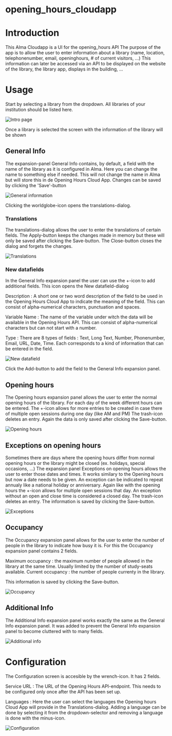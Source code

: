 # opening_hours_cloudapp

# Introduction 

This Alma Cloudapp is a UI for the opening_hours API
The purpose of the app is to allow the user to enter information about a library (name, location, telephonenumber, email, openinghours, # of current visitors, ...)
This information can later be accessed via an API to be displayed on the website of the library, the library app, displays in the building, ...

# Usage
Start by selecting a library from the dropdown. All libraries of your institution should be listed here.

![Intro page](https://github.com/libis/opening_hours_cloudapp/blob/main/cloudapp/docs/main.png)

Once a library is selected the screen with the information of the library will be shown
## General Info
The expansion-panel General Info contains, by default, a field with the name of the library as it is configured in Alma. Here you can change the name to something else if needed. This will not change the name in Alma but will store this in de Opening Hours Cloud App. Changes can be saved by clicking the 'Save'-button

![General information](https://github.com/libis/opening_hours_cloudapp/blob/main/cloudapp/docs/edit.png)

Clicking the worldglobe-icon opens the translations-dialog.

### Translations
The translations-dialog allows the user to enter the translations of certain fields. The Apply-button keeps the changes made in memory but these will only be saved after clicking the Save-button. The Close-button closes the dialog and forgets the changes.

![Translations](https://github.com/libis/opening_hours_cloudapp/blob/main/cloudapp/docs/translate.png)

### New datafields
In the General Info expansion panel the user can use the +-icon to add additional fields. This icon opens the New datafield-dialog

Description : A short one or two word description of the field to be used in the Opening Hours Cloud App to indicate the meaning of the field.
This can consist of alpha-numerical characters, punctuation and spaces.

Variable Name : The name of the variable under witch the data will be available in the Opening Hours API.
This can consist of alpha-numerical characters but can not start with a number.

Type : There are 8 types of fields : Text, Long Text, Number, Phonenumber, Email, URL, Date, Time. Each corresponds to a kind of information that can be entered in the field. 

![New datafield](https://github.com/libis/opening_hours_cloudapp/blob/main/cloudapp/docs/new.png)

Click the Add-button to add the field to the General Info expansion panel.

## Opening hours
The Opening hours expansion panel allows the user to enter the normal opening hours of the library. For each day of the week different hours can be entered. The +-icon allows for more entries to be created in case there of multiple open sessions during one day (like AM and PM)
The trash-icon deletes an entry.
Again the data is only saved after clicking the Save-button.

![Opening hours](https://github.com/libis/opening_hours_cloudapp/blob/main/cloudapp/docs/opening.png)

## Exceptions on opening hours
Sometimes there are days where the opening hours differ from normal opening hours or the library might be closed (ex. holidays, special occasions, ...)
The expansion panel Exceptions on opening hours allows the user to enter those dates and times.
It works similary to the Opening hours but now a date needs to be given.
An exception can be indicated to repeat annualy like a national holiday or anniversary. Again like with the opening hours the +-icon allows for multiple open sessions that day. An exception without an open and close time is considered a closed day.
The trash-icon deletes an entry.
The information is saved by clicking the Save-button.

![Exceptions](https://github.com/libis/opening_hours_cloudapp/blob/main/cloudapp/docs/exceptions.png)

## Occupancy
The Occupancy expansion panel allows for the user to enter the number of people in the library to indicate how busy it is.
For this the Occupancy expansion panel contains 2 fields.

Maximum occupancy : the maximum number of people allowed in the library at the same time. Usually limited by the number of study-seats available.
Current occupancy : the number of people currenty in the library.

This information is saved by clicking the Save-button.

![Occupancy](https://github.com/libis/opening_hours_cloudapp/blob/main/cloudapp/docs/occupancy.png)

## Additional Info
The Additional Info expansion panel works exactly the same as the General Info expansion panel. It was added to prevent the General Info expansion panel to become cluttered with to many fields.

![Additional info](https://github.com/libis/opening_hours_cloudapp/blob/main/cloudapp/docs/additional.png)

# Configuration
The Configuration screen is accesible by the wrench-icon.
It has 2 fields.

Service URL : The URL of the Opening Hours API-endpoint. This needs to be configured only once after the API has been set up.

Languages : Here the user can select the languages the Opening hours Cloud App will provide in the Translations-dialog. Adding a language can be done by selecting it from the dropdown-selector and removing a language is done with the minus-icon.

![Configuration](https://github.com/libis/opening_hours_cloudapp/blob/main/cloudapp/docs/configuration.png)

